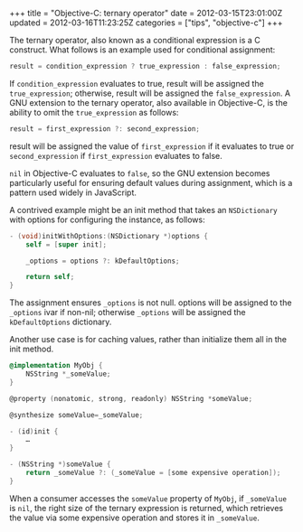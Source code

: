 +++
title = "Objective-C: ternary operator"
date = 2012-03-15T23:01:00Z
updated = 2012-03-16T11:23:25Z
categories = ["tips", "objective-c"]
+++

The ternary operator, also known as a conditional expression is a C construct.  What follows is an example used for conditional assignment:

```mm
result = condition_expression ? true_expression : false_expression;
```

If `condition_expression` evaluates to true, result will be assigned the `true_expression`; otherwise, result will be assigned the `false_expression`.  A GNU extension to the ternary operator, also available in Objective-C, is the ability to omit the `true_expression` as follows:

```mm
result = first_expression ?: second_expression;
```

result will be assigned the value of `first_expression` if it evaluates to true or `second_expression` if `first_expression` evaluates to false.

`nil` in Objective-C evaluates to `false`, so the GNU extension becomes particularly useful for ensuring default values during assignment, which is a pattern used widely in JavaScript.

A contrived example might be an init method that takes an `NSDictionary` with options for configuring the instance, as follows:

```mm
- (void)initWithOptions:(NSDictionary *)options {
	self = [super init];

	_options = options ?: kDefaultOptions;

	return self;
}
```

The assignment ensures `_options` is not null. options will be assigned to the `_options` ivar if non-nil; otherwise `_options` will be assigned the `kDefaultOptions` dictionary.

Another use case is for caching values, rather than initialize them all in the init method.

```mm
@implementation MyObj {
	NSString *_someValue;
}

@property (nonatomic, strong, readonly) NSString *someValue;

@synthesize someValue=_someValue;

- (id)init {
	…
}

- (NSString *)someValue {
	return _someValue ?: (_someValue = [some expensive operation]);
}
```

When a consumer accesses the `someValue` property of `MyObj`, if `_someValue` is `nil`, the right size of the ternary expression is returned, which retrieves the value via some expensive operation and stores it in `_someValue`.